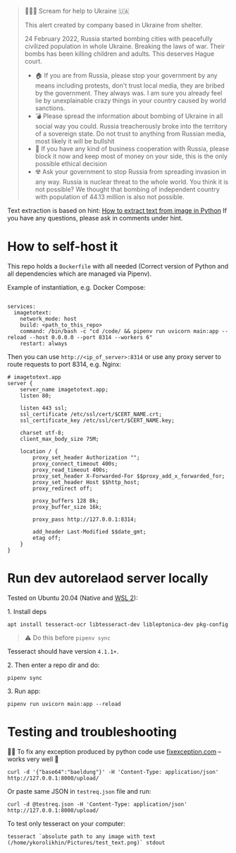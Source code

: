 
> 🙏🙏🙏 Scream for help to Ukraine 🇺🇦
> 
> This alert created by company based in Ukraine from shelter.
> 
> 24 February 2022, Russia started bombing cities with peacefully civilized population in whole Ukraine. Breaking the laws of war. Their bombs has been killing children and adults. This deserves Hague court.
> - 🏠 If you are from Russia, please stop your government by any means including protests, don't trust local media, they are bribed by the government. They always was. I am sure you already feel lie by unexplainable crazy things in your country caused by world sanctions.
> - 💣 Please spread the information about bombing of Ukraine in all social way you could. Russia treacherously broke into the territory of a sovereign state. Do not trust to anything from Russian media, most likely it will be bullshit
> - 💼 If you have any kind of business cooperation with Russia, please block it now and keep most of money on your side, this is the only possible ethical decision
> - ☢️ Ask your government to stop Russia from spreading invasion in any way. Russia is nuclear threat to the whole world. You think it is not possible? We thought that bombing of independent country with population of 44.13 million is also not possible.


Text extraction is based on hint: [How to extract text from image in Python](https://hinty.io/vserhiyev/how-to-extract-text-from-image-in-python/) If you have any questions, please ask in comments under hint.

# How to self-host it

This repo holds a `Dockerfile` with all needed (Correct version of Python and all dependencies which are managed via Pipenv).

Example of instantiation, e.g. Docker Compose:

```

services:
  imagetotext:
    network_mode: host
    build: <path_to_this_repo>
    command: /bin/bash -c "cd /code/ && pipenv run uvicorn main:app --reload --host 0.0.0.0 --port 8314 --workers 6"
    restart: always

```

Then you can use `http://<ip_of_server>:8314` or use any proxy server to route requests to port 8314, e.g. Nginx:



```
# imagetotext.app
server {
    server_name imagetotext.app;
    listen 80;
    
    listen 443 ssl;
    ssl_certificate /etc/ssl/cert/$CERT_NAME.crt;
    ssl_certificate_key /etc/ssl/cert/$CERT_NAME.key;

    charset utf-8;
    client_max_body_size 75M;

    location / {
        proxy_set_header Authorization "";
        proxy_connect_timeout 400s;
        proxy_read_timeout 400s;
        proxy_set_header X-Forwarded-For $$proxy_add_x_forwarded_for;
        proxy_set_header Host $$http_host;
        proxy_redirect off;
        
        proxy_buffers 128 8k; 
        proxy_buffer_size 16k;

        proxy_pass http://127.0.0.1:8314;

        add_header Last-Modified $$date_gmt;
        etag off;
    }
}
```



# Run dev autorelaod server locally

Tested on Ubuntu 20.04 (Native and [WSL 2](https://hinty.io/ivictbor/simple-way-to-docker-on-windows-10-home-with-wsl-2/)):

1\. Install deps


```
apt install tesseract-ocr libtesseract-dev libleptonica-dev pkg-config
```

>  ⚠ Do this before `pipenv sync`


Tesseract should have version `4.1.1+`.

2\. Then enter a repo dir and do:

```
pipenv sync
```

3\. Run app:

```
pipenv run uvicorn main:app --reload
```

# Testing and troubleshooting

👷‍♂️ To fix any exception produced by python code use [fixexception.com](http://fixexception.com/) – works very well 💪

```
curl -d '{"base64":"baeldung"}' -H 'Content-Type: application/json' http://127.0.0.1:8000/upload/
```

Or paste same JSON in `testreq.json` file and run:

```
curl -d @testreq.json -H 'Content-Type: application/json' http://127.0.0.1:8000/upload/
```

To test only tesseract on your computer:

```
tesseract `absolute path to any image with text (/home/ykorolikhin/Pictures/test_text.png)` stdout 
```









